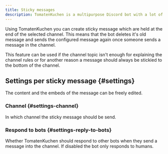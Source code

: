 ```yaml
---
title: Sticky messages
description: TomatenKuchen is a multipurpose Discord bot with a lot of features for your server. Using sticky messages you can "pin" messages to the end of the channel - this page explains how to set them up.
---
```


Using TomatenKuchen you can create sticky message which are held at the end of the selected channel. This means that the bot deletes it's old message and sends the configured message again once someone sends a message in the channel.

This feature can be used if the channel topic isn't enough for explaining the channel rules or for another reason a message should always be stickied to the bottom of the channel.

## Settings per sticky message {#settings}

The content and the embeds of the message can be freely edited.

### Channel {#settings-channel}

In which channel the sticky message should be send.

### Respond to bots {#settings-reply-to-bots}

Whether TomatenKuchen should respond to other bots when they send a message into the channel. If disabled the bot only responds to humans.

